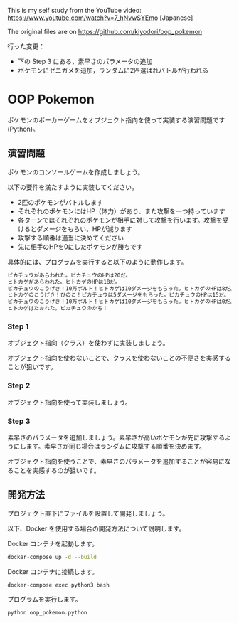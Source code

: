 This is my self study from the YouTube video: https://www.youtube.com/watch?v=7_hNvwSYEmo [Japanese]

The original files are on https://github.com/kiyodori/oop_pokemon

行った変更：
- 下の Step 3 にある，素早さのパラメータの追加
- ポケモンにゼニガメを追加，ランダムに2匹選ばれバトルが行われる

# OOP Pokemon

ポケモンのポーカーゲームをオブジェクト指向を使って実装する演習問題です(Python)。

## 演習問題

ポケモンのコンソールゲームを作成しましょう。

以下の要件を満たすように実装してください。

- 2匹のポケモンがバトルします
- それぞれのポケモンにはHP（体力）があり、また攻撃を一つ持っています
- 各ターンではそれぞれのポケモンが相手に対して攻撃を行います。攻撃を受けるとダメージをもらい、HPが減ります
- 攻撃する順番は適当に決めてください
- 先に相手のHPを0にしたポケモンが勝ちです

具体的には、プログラムを実行すると以下のように動作します。

```bash
ピカチュウがあらわれた。ピカチュウのHPは20だ。
ヒトカゲがあらわれた。ヒトカゲのHPは18だ。
ピカチュウのこうげき！10万ボルト！ヒトカゲは10ダメージをもらった。ヒトカゲのHPは8だ。
ヒトカゲのこうげき！ひのこ！ピカチュウは5ダメージをもらった。ピカチュウのHPは15だ。
ピカチュウのこうげき！10万ボルト！ヒトカゲは10ダメージをもらった。ヒトカゲのHPは0だ。
ヒトカゲはたおれた。ピカチュウのかち！
```

### Step 1

オブジェクト指向（クラス）を使わずに実装しましょう。

オブジェクト指向を使わないことで、クラスを使わないことの不便さを実感することが狙いです。

### Step 2

オブジェクト指向を使って実装しましょう。

### Step 3

素早さのパラメータを追加しましょう。素早さが高いポケモンが先に攻撃するようにします。素早さが同じ場合はランダムに攻撃する順番を決めます。

オブジェクト指向を使うことで、素早さのパラメータを追加することが容易になることを実感するのが狙いです。

## 開発方法

プロジェクト直下にファイルを設置して開発しましょう。

以下、Docker を使用する場合の開発方法について説明します。

Docker コンテナを起動します。

```bash
docker-compose up -d --build
```

Docker コンテナに接続します。

```bash
docker-compose exec python3 bash
```

プログラムを実行します。

```bash
python oop_pokemon.python
```
